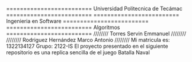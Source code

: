 ========================= Universidad Politecnica de Tecámac =========================
========================= Ingenieria en Software =========================
========================= Algoritmos =========================
//////// Torres Servin Emmanuel ////////
//////// Rodriguez Hernández Marco Antonio ////////
Mi matricula es: 1322134127
Grupo: 2122-IS
El proyecto presentado en el siguiente repositorio es una replica sencilla de el juego Batalla Naval
